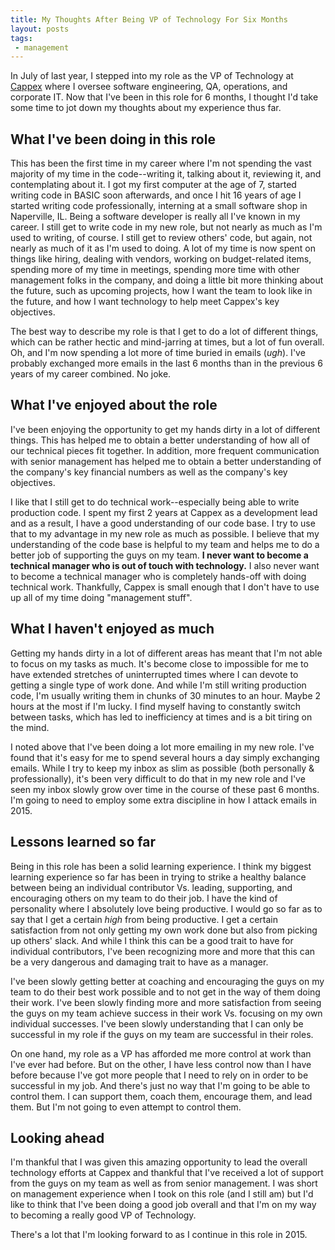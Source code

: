 ```yaml
---
title: My Thoughts After Being VP of Technology For Six Months
layout: posts
tags:
 - management
---
```


In July of last year, I stepped into my role as the VP of Technology at <a href="https://www.cappex.com" target="_blank">Cappex</a> where I oversee software engineering, QA, operations, and corporate IT. Now that I've been in this role for 6 months, I thought I'd take some time to jot down my thoughts about my experience thus far.

## What I've been doing in this role

This has been the first time in my career where I'm not spending the vast majority of my time in the code--writing it, talking about it, reviewing it, and contemplating about it.  I got my first computer at the age of 7, started writing code in BASIC soon afterwards, and once I hit 16 years of age I started writing code professionally, interning at a small software shop in Naperville, IL.  Being a software developer is really all I've known in my career.  I still get to write code in my new role, but not nearly as much as I'm used to writing, of course.  I still get to review others' code, but again, not nearly as much of it as I'm used to doing.  A lot of my time is now spent on things like hiring, dealing with vendors, working on budget-related items, spending more of my time in meetings, spending more time with other management folks in the company, and doing a little bit more thinking about the future, such as upcoming projects, how I want the team to look like in the future, and how I want technology to help meet Cappex's key objectives.

The best way to describe my role is that I get to do a lot of different things, which can be rather hectic and mind-jarring at times, but a lot of fun overall.  Oh, and I'm now spending a lot more of time buried in emails (*ugh*).  I've probably exchanged more emails in the last 6 months than in the previous 6 years of my career combined.  No joke.

## What I've enjoyed about the role

I've been enjoying the opportunity to get my hands dirty in a lot of different things.  This has helped me to obtain a better understanding of how all of our technical pieces fit together.  In addition, more frequent communication with senior management has helped me to obtain a better understanding of the company's key financial numbers as well as the company's key objectives.

I like that I still get to do technical work--especially being able to write production code.  I spent my first 2 years at Cappex as a development lead and as a result, I have a good understanding of our code base.  I try to use that to my advantage in my new role as much as possible.  I believe that my understanding of the code base is helpful to my team and helps me to do a better job of supporting the guys on my team.  **I never want to become a technical manager who is out of touch with technology.**  I also never want to become a technical manager who is completely hands-off with doing technical work.  Thankfully, Cappex is small enough that I don't have to use up all of my time doing "management stuff".


## What I haven't enjoyed as much

Getting my hands dirty in a lot of different areas has meant that I'm not able to focus on my tasks as much.  It's become close to impossible for me to have extended stretches of uninterrupted times where I can devote to getting a single type of work done.  And while I'm still writing production code, I'm usually writing them in chunks of 30 minutes to an hour.  Maybe 2 hours at the most if I'm lucky.  I find myself having to constantly switch between tasks, which has led to inefficiency at times and is a bit tiring on the mind.

I noted above that I've been doing a lot more emailing in my new role.  I've found that it's easy for me to spend several hours a day simply exchanging emails.  While I try to keep my inbox as slim as possible (both personally & professionally), it's been very difficult to do that in my new role and I've seen my inbox slowly grow over time in the course of these past 6 months.  I'm going to need to employ some extra discipline in how I attack emails in 2015.


## Lessons learned so far

Being in this role has been a solid learning experience.  I think my biggest learning experience so far has been in trying to strike a healthy balance between being an individual contributor Vs. leading, supporting, and encouraging others on my team to do their job.  I have the kind of personality where I absolutely love being productive.  I would go so far as to say that I get a certain *high* from being productive.  I get a certain satisfaction from not only getting my own work done but also from picking up others' slack.  And while I think this can be a good trait to have for individual contributors, I've been recognizing more and more that this can be a very dangerous and damaging trait to have as a manager.

I've been slowly getting better at coaching and encouraging the guys on my team to do their best work possible and to not get in the way of them doing their work.  I've been slowly finding more and more satisfaction from seeing the guys on my team achieve success in their work Vs. focusing on my own individual successes.  I've been slowly understanding that I can only be successful in my role if the guys on my team are successful in their roles.

On one hand, my role as a VP has afforded me more control at work than I've ever had before.  But on the other, I have less control now than I have before because I've got more people that I need to rely on in order to be successful in my job.  And there's just no way that I'm going to be able to control them.  I can support them, coach them, encourage them, and lead them.  But I'm not going to even attempt to control them.


## Looking ahead

I'm thankful that I was given this amazing opportunity to lead the overall technology efforts at Cappex and thankful that I've received a lot of support from the guys on my team as well as from senior management.  I was short on management experience when I took on this role (and I still am) but I'd like to think that I've been doing a good job overall and that I'm on my way to becoming a really good VP of Technology.

There's a lot that I'm looking forward to as I continue in this role in 2015.
